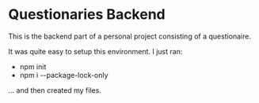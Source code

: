 # Questionaries Backend

This is the backend part of a personal project consisting of a questionaire.

It was quite easy to setup this environment. I just ran:
- npm init
- npm i --package-lock-only

... and then created my files.